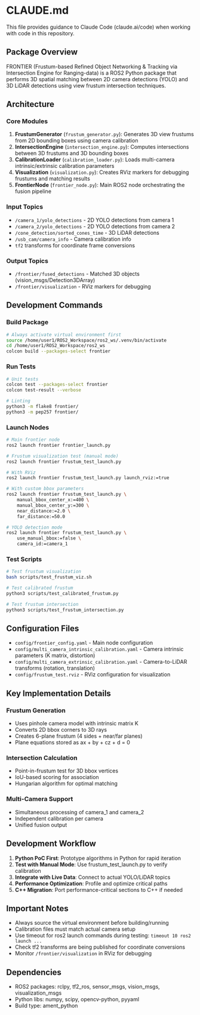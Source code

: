 # CLAUDE.md

This file provides guidance to Claude Code (claude.ai/code) when working with code in this repository.

## Package Overview

FRONTIER (Frustum-based Refined Object Networking & Tracking via Intersection Engine for Ranging-data) is a ROS2 Python package that performs 3D spatial matching between 2D camera detections (YOLO) and 3D LiDAR detections using view frustum intersection techniques.

## Architecture

### Core Modules

1. **FrustumGenerator** (`frustum_generator.py`): Generates 3D view frustums from 2D bounding boxes using camera calibration
2. **IntersectionEngine** (`intersection_engine.py`): Computes intersections between 3D frustums and 3D bounding boxes
3. **CalibrationLoader** (`calibration_loader.py`): Loads multi-camera intrinsic/extrinsic calibration parameters
4. **Visualization** (`visualization.py`): Creates RViz markers for debugging frustums and matching results
5. **FrontierNode** (`frontier_node.py`): Main ROS2 node orchestrating the fusion pipeline

### Input Topics
- `/camera_1/yolo_detections` - 2D YOLO detections from camera 1
- `/camera_2/yolo_detections` - 2D YOLO detections from camera 2
- `/cone_detection/sorted_cones_time` - 3D LiDAR detections
- `/usb_cam/camera_info` - Camera calibration info
- `tf2` transforms for coordinate frame conversions

### Output Topics
- `/frontier/fused_detections` - Matched 3D objects (vision_msgs/Detection3DArray)
- `/frontier/visualization` - RViz markers for debugging

## Development Commands

### Build Package
```bash
# Always activate virtual environment first
source /home/user1/ROS2_Workspace/ros2_ws/.venv/bin/activate
cd /home/user1/ROS2_Workspace/ros2_ws
colcon build --packages-select frontier
```

### Run Tests
```bash
# Unit tests
colcon test --packages-select frontier
colcon test-result --verbose

# Linting
python3 -m flake8 frontier/
python3 -m pep257 frontier/
```

### Launch Nodes

```bash
# Main frontier node
ros2 launch frontier frontier_launch.py

# Frustum visualization test (manual mode)
ros2 launch frontier frustum_test_launch.py

# With RViz
ros2 launch frontier frustum_test_launch.py launch_rviz:=true

# With custom bbox parameters
ros2 launch frontier frustum_test_launch.py \
    manual_bbox_center_x:=400 \
    manual_bbox_center_y:=300 \
    near_distance:=2.0 \
    far_distance:=50.0

# YOLO detection mode
ros2 launch frontier frustum_test_launch.py \
    use_manual_bbox:=false \
    camera_id:=camera_1
```

### Test Scripts
```bash
# Test frustum visualization
bash scripts/test_frustum_viz.sh

# Test calibrated frustum
python3 scripts/test_calibrated_frustum.py

# Test frustum intersection
python3 scripts/test_frustum_intersection.py
```

## Configuration Files

- `config/frontier_config.yaml` - Main node configuration
- `config/multi_camera_intrinsic_calibration.yaml` - Camera intrinsic parameters (K matrix, distortion)
- `config/multi_camera_extrinsic_calibration.yaml` - Camera-to-LiDAR transforms (rotation, translation)
- `config/frustum_test.rviz` - RViz configuration for visualization

## Key Implementation Details

### Frustum Generation
- Uses pinhole camera model with intrinsic matrix K
- Converts 2D bbox corners to 3D rays
- Creates 6-plane frustum (4 sides + near/far planes)
- Plane equations stored as ax + by + cz + d = 0

### Intersection Calculation
- Point-in-frustum test for 3D bbox vertices
- IoU-based scoring for association
- Hungarian algorithm for optimal matching

### Multi-Camera Support
- Simultaneous processing of camera_1 and camera_2
- Independent calibration per camera
- Unified fusion output

## Development Workflow

1. **Python PoC First**: Prototype algorithms in Python for rapid iteration
2. **Test with Manual Mode**: Use frustum_test_launch.py to verify calibration
3. **Integrate with Live Data**: Connect to actual YOLO/LiDAR topics
4. **Performance Optimization**: Profile and optimize critical paths
5. **C++ Migration**: Port performance-critical sections to C++ if needed

## Important Notes

- Always source the virtual environment before building/running
- Calibration files must match actual camera setup
- Use timeout for ros2 launch commands during testing: `timeout 10 ros2 launch ...`
- Check tf2 transforms are being published for coordinate conversions
- Monitor `/frontier/visualization` in RViz for debugging

## Dependencies

- ROS2 packages: rclpy, tf2_ros, sensor_msgs, vision_msgs, visualization_msgs
- Python libs: numpy, scipy, opencv-python, pyyaml
- Build type: ament_python